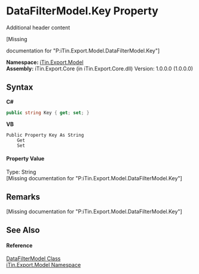 # DataFilterModel.Key Property 
Additional header content 

\[Missing <summary> documentation for "P:iTin.Export.Model.DataFilterModel.Key"\]

**Namespace:**&nbsp;<a href="N_iTin_Export_Model">iTin.Export.Model</a><br />**Assembly:**&nbsp;iTin.Export.Core (in iTin.Export.Core.dll) Version: 1.0.0.0 (1.0.0.0)

## Syntax

**C#**<br />
``` C#
public string Key { get; set; }
```

**VB**<br />
``` VB
Public Property Key As String
	Get
	Set
```


#### Property Value
Type: String<br />\[Missing <value> documentation for "P:iTin.Export.Model.DataFilterModel.Key"\]

## Remarks
\[Missing <remarks> documentation for "P:iTin.Export.Model.DataFilterModel.Key"\]

## See Also


#### Reference
<a href="T_iTin_Export_Model_DataFilterModel">DataFilterModel Class</a><br /><a href="N_iTin_Export_Model">iTin.Export.Model Namespace</a><br />